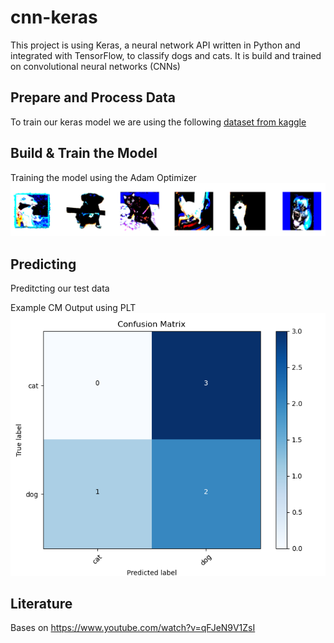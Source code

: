 # cnn-keras

This project is using Keras, a neural network API written in Python and integrated with TensorFlow, to classify dogs and cats.
It is build and trained on convolutional neural networks (CNNs)

## Prepare and Process Data 

To train our keras model we are using the following [dataset from kaggle](https://www.kaggle.com/competitions/dogs-vs-cats/overview)


## Build & Train the Model


Training the model using the Adam Optimizer
![sample](batch-sample.png)


## Predicting 

Preditcting our test data

Example CM Output using PLT
![matrix](cm.png)





## Literature
Bases on https://www.youtube.com/watch?v=qFJeN9V1ZsI
